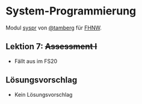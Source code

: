 # System-Programmierung
Modul [syspr]( https://www.fhnw.ch/de/studium/module/6008081) von [@tamberg](https://twitter.com/tamberg) für [FHNW](https://www.fhnw.ch/).

## Lektion 7: <s>Assessment I</s>
- Fällt aus im FS20

## Lösungsvorschlag
- Kein Lösungsvorschlag
